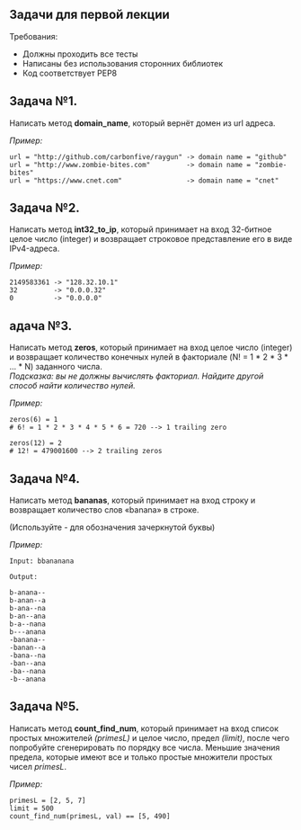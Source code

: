 ## Задачи для первой лекции    
Требования:    
- Должны проходить все тесты    
- Написаны без использования сторонних библиотек    
- Код соответствует PEP8    

## Задача №1.    
Написать метод __domain_name__, который вернёт домен из url адреса.    

_Пример:_    
```
url = "http://github.com/carbonfive/raygun" -> domain name = "github"
url = "http://www.zombie-bites.com"         -> domain name = "zombie-bites"
url = "https://www.cnet.com"                -> domain name = "cnet"    
```    

## Задача №2.    
Написать метод __int32_to_ip__, который принимает на вход 32-битное целое число
(integer) и возвращает строковое представление его в виде IPv4-адреса.    

_Пример:_    
```
2149583361 -> "128.32.10.1"
32         -> "0.0.0.32"
0          -> "0.0.0.0"    
```    

## адача №3.    
Написать метод __zeros__, который принимает на вход целое число (integer) и
возвращает количество конечных нулей в факториале (N! = 1 * 2 * 3 * ... * N) заданного числа.    
_Подсказка: вы не должны вычислять факториал.
Найдите другой способ найти количество нулей._    

_Пример:_    
```
zeros(6) = 1
# 6! = 1 * 2 * 3 * 4 * 5 * 6 = 720 --> 1 trailing zero

zeros(12) = 2
# 12! = 479001600 --> 2 trailing zeros   
```    

## Задача №4.    
Написать метод __bananas__, который принимает на вход строку и
возвращает количество слов «banana» в строке.    

(Используйте - для обозначения зачеркнутой буквы)    

_Пример:_    
```
Input: bbananana

Output:

b-anana--
b-anan--a
b-ana--na
b-an--ana
b-a--nana
b---anana
-banana--
-banan--a
-bana--na
-ban--ana
-ba--nana
-b--anana
```    

## Задача №5.    
Написать метод __count_find_num__, который принимает на вход список простых множителей _(primesL)_ и целое число,
предел _(limit)_, после чего попробуйте сгенерировать по порядку все числа.
Меньшие значения предела, которые имеют все и только простые множители простых чисел _primesL_.    

_Пример:_    
```
primesL = [2, 5, 7]
limit = 500
count_find_num(primesL, val) == [5, 490]
```    
